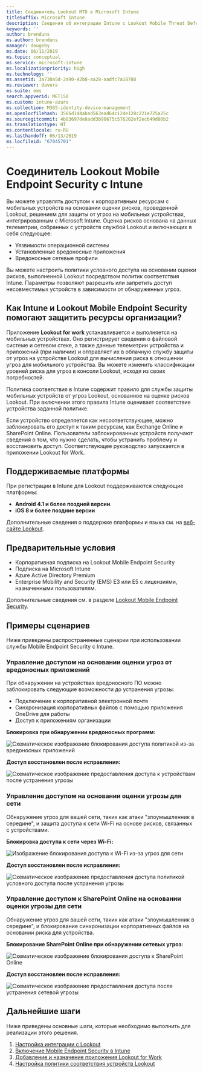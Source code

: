 ```yaml
---
title: Соединитель Lookout MTD в Microsoft Intune
titleSuffix: Microsoft Intune
description: Сведения об интеграции Intune с Lookout Mobile Threat Defense (MTD) для управления доступом к корпоративным ресурсам с мобильных устройств.
keywords: ''
author: brenduns
ms.author: brenduns
manager: dougeby
ms.date: 06/11/2019
ms.topic: conceptual
ms.service: microsoft-intune
ms.localizationpriority: high
ms.technology: ''
ms.assetid: 3a730a5d-2a90-42b0-aa28-aadfc7a18788
ms.reviewer: davera
ms.suite: ems
search.appverid: MET150
ms.custom: intune-azure
ms.collection: M365-identity-device-management
ms.openlocfilehash: 3566d144abad563ead64c124e128c221e725a25c
ms.sourcegitcommit: 4b83697de8add3b90675c576202ef2ecb49d80b2
ms.translationtype: HT
ms.contentlocale: ru-RU
ms.lasthandoff: 06/13/2019
ms.locfileid: "67045701"
---
```

# <a name="lookout-mobile-endpoint-security-connector-with-intune"></a>Соединитель Lookout Mobile Endpoint Security с Intune

Вы можете управлять доступом к корпоративным ресурсам с мобильных устройств на основании оценки рисков, проведенной Lookout, решением для защиты от угроз на мобильных устройствах, интегрированным с Microsoft Intune. Оценка рисков основана на данных телеметрии, собранных с устройств службой Lookout и включающих в себя следующее:
- Уязвимости операционной системы
- Установленные вредоносные приложения
- Вредоносные сетевые профили

Вы можете настроить политики условного доступа на основании оценки рисков, выполненной Lookout посредством политик соответствия Intune. Параметры позволяют разрешить или запретить доступ несовместимых устройств в зависимости от обнаруженных угроз.

## <a name="how-do-intune-and-lookout-mobile-endpoint-security-help-protect-company-resources"></a>Как Intune и Lookout Mobile Endpoint Security помогают защитить ресурсы организации?
Приложение **Lookout for work** устанавливается и выполняется на мобильных устройствах. Оно регистрирует сведения о файловой системе и сетевом стеке, а также данные телеметрии устройства и приложений (при наличии) и отправляет их в облачную службу защиты от угроз на устройстве Lookout для вычисления риска в отношении угроз для мобильного устройства. Вы можете изменить классификации уровней риска для угроз в консоли Lookout, исходя из своих потребностей.  

Политика соответствия в Intune содержит правило для службы защиты мобильных устройств от угроз Lookout, основанное на оценке рисков Lookout. При включении этого правила Intune оценивает соответствие устройства заданной политике.

Если устройство определяется как несоответствующее, можно заблокировать его доступ к таким ресурсам, как Exchange Online и SharePoint Online. Пользователи заблокированных устройств получают сведения о том, что нужно сделать, чтобы устранить проблему и восстановить доступ. Соответствующее руководство запускается в приложении Lookout for Work.

## <a name="supported-platforms"></a>Поддерживаемые платформы  
При регистрации в Intune для Lookout поддерживаются следующие платформы:
* **Android 4.1 и более поздней версии**.  
* **iOS 8 и более поздние версии**  

Дополнительные сведения о поддержке платформы и языка см. на [веб-сайте Lookout](https://personal.support.lookout.com/hc/articles/114094140253).  

## <a name="prerequisites"></a>Предварительные условия
* Корпоративная подписка на Lookout Mobile Endpoint Security  
* Подписка на Microsoft Intune
* Azure Active Directory Premium
* Enterprise Mobility and Security (EMS) E3 или E5 с лицензиями, назначенными пользователям.  

Дополнительные сведения см. в разделе [Lookout Mobile Endpoint Security](https://www.lookout.com/products/mobile-endpoint-security).

## <a name="sample-scenarios"></a>Примеры сценариев

Ниже приведены распространенные сценарии при использовании службы Mobile Endpoint Security с Intune.

### <a name="control-access-based-on-threats-from-malicious-apps"></a>Управление доступом на основании оценки угроз от вредоносных приложений
При обнаружении на устройствах вредоносного ПО можно заблокировать следующие возможности до устранения угрозы:
* Подключение к корпоративной электронной почте
* Синхронизация корпоративных файлов с помощью приложения OneDrive для работы
* Доступ к приложениям организации

**Блокировка при обнаружении вредоносных программ:**

![Схематическое изображение блокирования доступа политикой из-за вредоносных приложений](./media/malicious-apps-blocked.png)

**Доступ восстановлен после исправления:**

![Схематическое изображение предоставления доступа к устройствам после устранения угрозы](./media/malicious-apps-unblocked.png)

### <a name="control-access-based-on-threat-to-network"></a>Управление доступом на основании оценки угрозы для сети
Обнаружение угроз для вашей сети, таких как атаки "злоумышленник в середине", и защита доступа к сети Wi-Fi на основе рисков, связанных с устройствами.

**Блокировка доступа к сети через Wi-Fi:**

![Изображение блокирования доступа к Wi-Fi из-за угроз для сети](./media/network-wifi-blocked.png)

**Доступ восстановлен после исправления:**

![Схематическое изображение предоставления доступа политикой условного доступа после устранения угрозы](./media/network-wifi-unblocked.png)
### <a name="control-access-to-sharepoint-online-based-on-threat-to-network"></a>Управление доступом к SharePoint Online на основании оценки угрозы для сети

Обнаружение угроз для вашей сети, таких как атаки "злоумышленник в середине", и блокирование синхронизации корпоративных файлов на основании риска для устройства.

**Блокирование SharePoint Online при обнаружении сетевых угроз:**

![Схематическое изображение блокирования доступа к SharePoint Online](./media/network-spo-blocked.png)


**Доступ восстановлен после исправления:**

![Схематическое изображение предоставления доступа после устранения сетевой угрозы](./media/network-spo-unblocked.png)

## <a name="next-steps"></a>Дальнейшие шаги
Ниже приведены основные шаги, которые необходимо выполнить для реализации этого решения.
1.  [Настройка интеграции с Lookout](lookout-mtd-connector-integration.md)
2.  [Включение Mobile Endpoint Security в Intune](mtd-connector-enable.md)
3.  [Добавление и назначение приложения Lookout for Work](mtd-apps-ios-app-configuration-policy-add-assign.md)
4.  [Настройка политики соответствия устройств Lookout](mtd-device-compliance-policy-create.md)
